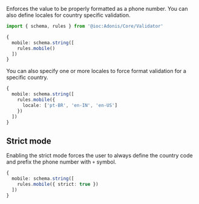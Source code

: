 Enforces the value to be properly formatted as a phone number. You can also define locales for country specific validation.

```ts
import { schema, rules } from '@ioc:Adonis/Core/Validator'

{
  mobile: schema.string([
    rules.mobile()
  ])
}
```

You can also specify one or more locales to force format validation for a specific country.

```ts
{
  mobile: schema.string([
    rules.mobile({
      locale: ['pt-BR', 'en-IN', 'en-US']
    })
  ])
}
```

## Strict mode
Enabling the strict mode forces the user to always define the country code and prefix the phone number with `+` symbol.

```ts
{
  mobile: schema.string([
    rules.mobile({ strict: true })
  ])
}
```

